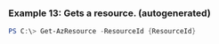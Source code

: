 
### Example 13: Gets a resource. (autogenerated)
```powershell
PS C:\> Get-AzResource -ResourceId {ResourceId}


